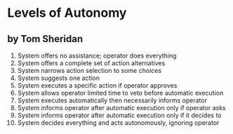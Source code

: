 # Levels of Autonomy
## by Tom Sheridan
1. System offers no assistance; operator does everything
2. System offers a complete set of action alternatives
3. System narrows action selection to some choices
4. System suggests one action
5. System executes a specific action if operator approves
6. System allows operator limited time to veto before automatic execution
7. System executes automatically then necessarily informs operator
8. System informs operator after automatic execution only if operator asks
9. System informs operator after automatic execution only if it decides to
10. System decides everything and acts autonomously, ignoring operator
